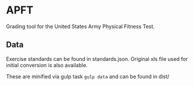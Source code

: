 # APFT

Grading tool for the United States Army Physical Fitness Test.

## Data

Exercise standards can be found in standards.json. Original xls file used for initial conversion is also available.

These are minified via gulp task `gulp data` and can be found in dist/
